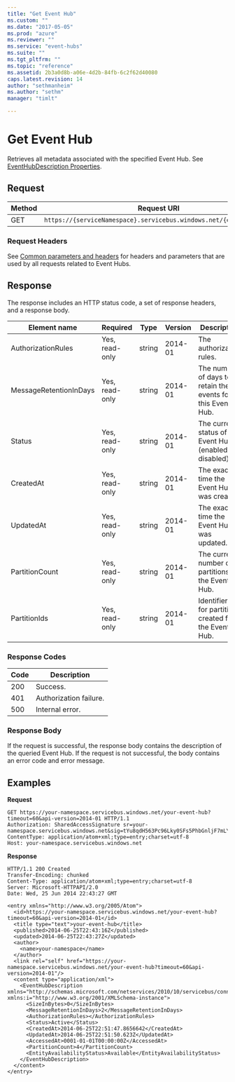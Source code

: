 ```yaml
---
title: "Get Event Hub"
ms.custom: ""
ms.date: "2017-05-05"
ms.prod: "azure"
ms.reviewer: ""
ms.service: "event-hubs"
ms.suite: ""
ms.tgt_pltfrm: ""
ms.topic: "reference"
ms.assetid: 2b3a0d8b-a06e-4d2b-84fb-6c2f62d40080
caps.latest.revision: 14
author: "sethmanheim"
ms.author: "sethm"
manager: "timlt"

---
```


# Get Event Hub

Retrieves all metadata associated with the specified Event Hub. See [EventHubDescription Properties](/dotnet/api/microsoft.servicebus.messaging.eventhubdescription#properties_).  
  
## Request  
  
|Method|Request URI|  
|------------|-----------------|  
|GET|`https://{serviceNamespace}.servicebus.windows.net/{eventHubPath}`|  
  
### Request Headers  
See [Common parameters and headers](event-hubs-management-rest.md#bk_common) for headers and parameters that are used by all requests related to Event Hubs.  
  
## Response  
The response includes an HTTP status code, a set of response headers, and a response body.  
  
|Element name|Required|Type|Version|Description|  
|------------------|--------------|----------|-------------|-----------------|  
|AuthorizationRules|Yes, read-only|string|2014-01|The authorization rules.|  
|MessageRetentionInDays|Yes, read-only|string|2014-01|The number of days to retain the events for this Event Hub.|  
|Status|Yes, read-only|string|2014-01|The current status of the Event Hub (enabled or disabled).|  
|CreatedAt|Yes, read-only|string|2014-01|The exact time the Event Hub was created.|  
|UpdatedAt|Yes, read-only|string|2014-01|The exact time the Event Hub was updated.|  
|PartitionCount|Yes, read-only|string|2014-01|The current number of partitions on the Event Hub.|  
|PartitionIds|Yes, read-only|string|2014-01|Identifiers for partitions created for the Event Hub.|  
  
### Response Codes  
  
|Code|Description|  
|----------|-----------------|  
|200|Success.|  
|401|Authorization failure.|  
|500|Internal error.|  
  
### Response Body  
If the request is successful, the response body contains the description of the queried Event Hub. If the request is not successful, the body contains an error code and error message.  
  
## Examples  
**Request**  
  
```  
GET https://your-namespace.servicebus.windows.net/your-event-hub?timeout=60&api-version=2014-01 HTTP/1.1  
Authorization: SharedAccessSignature sr=your-namespace.servicebus.windows.net&sig=tYu8qdH563Pc96Lky0SFs5PhbGnljF7mLYQwCZmk9M0%3d&se=1403736877&skn=RootManageSharedAccessKey  
ContentType: application/atom+xml;type=entry;charset=utf-8  
Host: your-namespace.servicebus.windows.net  
```  
  
**Response**  
  
```  
HTTP/1.1 200 Created  
Transfer-Encoding: chunked  
Content-Type: application/atom+xml;type=entry;charset=utf-8  
Server: Microsoft-HTTPAPI/2.0  
Date: Wed, 25 Jun 2014 22:43:27 GMT  
  
<entry xmlns="http://www.w3.org/2005/Atom">  
  <id>https://your-namespace.servicebus.windows.net/your-event-hub?timeout=60&api-version=2014-01</id>  
  <title type="text">your-event-hub</title>  
  <published>2014-06-25T22:43:16Z</published>  
  <updated>2014-06-25T22:43:27Z</updated>  
  <author>  
    <name>your-namespace</name>  
  </author>  
  <link rel="self" href="https://your-namespace.servicebus.windows.net/your-event-hub?timeout=60&api-version=2014-01"/>  
  <content type="application/xml">  
    <EventHubDescription xmlns="http://schemas.microsoft.com/netservices/2010/10/servicebus/connect" xmlns:i="http://www.w3.org/2001/XMLSchema-instance">  
      <SizeInBytes>0</SizeInBytes>  
      <MessageRetentionInDays>2</MessageRetentionInDays>  
      <AuthorizationRules></AuthorizationRules>  
      <Status>Active</Status>  
      <CreatedAt>2014-06-25T22:51:47.8656642</CreatedAt>  
      <UpdatedAt>2014-06-25T22:51:50.623Z</UpdatedAt>  
      <AccessedAt>0001-01-01T00:00:00Z</AccessedAt>  
      <PartitionCount>4</PartitionCount>  
      <EntityAvailabilityStatus>Available</EntityAvailabilityStatus>  
    </EventHubDescription>  
  </content>  
</entry>  
```